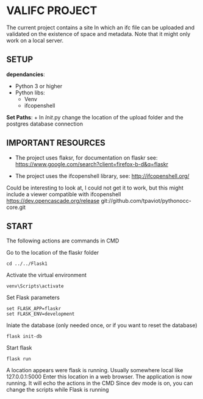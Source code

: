 # VALIFC PROJECT
The current project contains a site
In which an ifc file can be uploaded and validated on the existence of space and metadata. Note that it might only work on a local server.

## SETUP
**dependancies**:
  + Python 3 or higher
  + Python libs:
    - Venv
    - ifcopenshell



  **Set Paths**:
    + In _Init_.py change the location of the upload folder and the postgres database connection

## IMPORTANT RESOURCES
+ The project uses flaksr, for documentation on flaskr see:
https://www.google.com/search?client=firefox-b-d&q=flaskr

+ The project uses the ifcopenshell library, see:
http://ifcopenshell.org/

Could be interesting to look at, I could not get it to work,
but this might include a viewer compatible with ifcopenshell
https://dev.opencascade.org/release
git://github.com/tpaviot/pythonocc-core.git

## START
The following actions are commands in CMD

Go to the location of the flaskr folder

```
cd ../../Flask1
```

Activate the virtual environment
```
venv\Scripts\activate
```

Set Flask parameters
```
set FLASK_APP=flaskr
set FLASK_ENV=development
```

Iniate the database (only needed once, or if you want to reset the database)
```
flask init-db
```

Start flask
```
flask run
```

A location appears were flask is running. Usually somewhere local like 127.0.0.1:5000
Enter this location in a web browser.
The application is now running.
It will echo the actions in the CMD
Since dev mode is on, you can change the scripts while Flask is running
